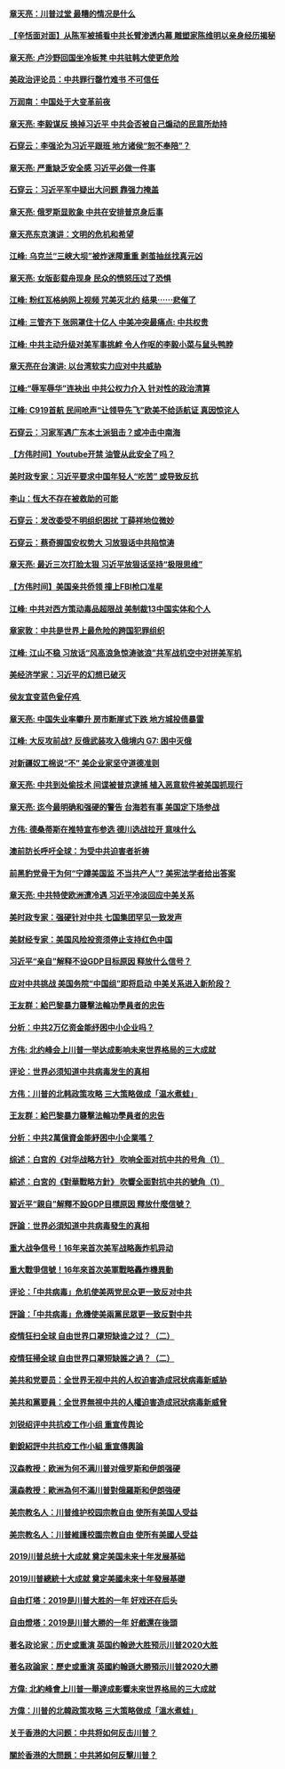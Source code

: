 #### [章天亮：川普过堂 最糟的情况是什么](../pages/soh59/730058.md)
#### [【辛恬面对面】从陈军被捕看中共长臂渗透内幕  雕塑家陈维明以亲身经历揭秘](../pages/soh59/730073.md)
#### [章天亮: 卢沙野回国坐冷板凳 中共驻韩大使更危险](../pages/soh59/729725.md)
#### [美政治评论员：中共罪行罄竹难书 不可信任](../pages/soh59/729506.md)
#### [万润南：中国处于大变革前夜](../pages/soh59/729392.md)
#### [章天亮: 李毅谋反 换掉习近平 中共会否被自己煽动的民意所劫持](../pages/soh59/729395.md)
#### [石穿云：李强沦为习近平跟班 地方诸侯“恕不奉陪”？](../pages/soh59/729368.md)
#### [章天亮: 严重缺乏安全感 习近平必做一件事](../pages/soh59/729197.md)
#### [石穿云：习近平军中疑出大问题 靠强力掩盖](../pages/soh59/729014.md)
#### [章天亮: 俄罗斯显败象 中共在安排普京身后事  ](../pages/soh59/729008.md)
#### [章天亮东京演讲：文明的危机和希望](../pages/soh59/728672.md)
#### [江峰: 乌克兰“三峡大坝”被炸迷障重重 剥茧抽丝找真元凶  ](../pages/soh59/728705.md)
#### [章天亮: 女版彭载舟现身  民众的愤怒压过了恐惧](../pages/soh59/728363.md)
#### [江峰: 粉红瓦格纳网上视频 咒美灭北约 结果⋯⋯悲催了 ](../pages/soh59/728405.md)
#### [江峰: 三管齐下 张网罩住十亿人 中美冲突最痛点: 中共权贵](../pages/soh59/728108.md)
#### [江峰: 中共主动升级对美军事挑衅 令人作呕的李毅小菜与鼠头鸭脖 ](../pages/soh59/727883.md)
#### [章天亮在台演讲: 以台湾软实力应对中共威胁](../pages/soh59/727823.md)
#### [江峰:“辱军辱华”连袂出 中共公权力介入 针对性的政治清算 ](../pages/soh59/725435.md)
#### [江峰: C919首航 民间呛声“让领导先飞”欧美不给适航证 真因惊诧人 ](../pages/soh59/726017.md)
#### [石穿云：习家军遇广东本土派狙击？或冲击中南海](../pages/soh59/727271.md)
#### [【方伟时间】Youtube开禁  油管从此安全了吗？](../pages/soh59/727280.md)
#### [美时政专家：习近平要求中国年轻人“吃苦” 或导致反抗](../pages/soh59/727562.md)
#### [李山：恆大不存在被救助的可能](../pages/soh59/547293.md)
#### [石穿云：发改委受不明组织困扰 丁薛祥地位微妙](../pages/soh59/725414.md)
#### [石穿云：蔡奇握国安权势大 习放狠话中共陷惊涛](../pages/soh59/726038.md)
#### [章天亮: 最近三次打脸太狠 习近平放狠话坚持“极限思维”](../pages/soh59/726257.md)
#### [【方伟时间】美国亲共侨领 撞上FBI枪口准星](../pages/soh59/726302.md)
#### [江峰: 中共对西方策动毒品超限战 美制裁13中国实体和个人](../pages/soh59/726887.md)
#### [章家敦：中共是世界上最危险的跨国犯罪组织](../pages/soh59/726908.md)
#### [江峰: 江山不稳 习放话“风高浪急惊涛骇浪”共军战机空中对拼美军机](../pages/soh59/726389.md)
#### [美经济学家：习近平的幻想已破灭](../pages/soh59/726575.md)
#### [侯友宜变蓝色瓮仔鸡 ](../pages/soh59/724418.md)
#### [章天亮: 中国失业率攀升 房市断崖式下跌 地方城投债暴雷 ](../pages/soh59/724490.md)
#### [江峰: 大反攻前战? 反俄武装攻入俄境内 G7: 困中灭俄](../pages/soh59/724502.md)
#### [对新疆奴工棉说“不” 美企业家坚守道德准则](../pages/soh59/724538.md)
#### [章天亮: 中共到处偷技术 间谍被普京逮捕 植入恶意软件被美国抓现行](../pages/soh59/724796.md)
#### [章天亮: 迄今最明确和强硬的警告 台海若有事 美国定下场参战](../pages/soh59/725051.md)
#### [方伟: 德桑蒂斯在推特宣布参选 德川选战拉开 意味什么  ](../pages/soh59/725114.md)
#### [澳前防长呼吁全球：为受中共迫害者祈祷](../pages/soh59/725156.md)
#### [前黑豹党骨干为何“宁蹲美国监 不当共产人”? 美宪法学者给出答案](../pages/soh59/725747.md)
#### [章天亮: 中共特使欧洲遭冷遇 习近平冷淡回应中美关系](../pages/soh59/725696.md)
#### [美时政专家：强硬针对中共 七国集团罕见一致发声](../pages/soh59/726041.md)
#### [美财经专家：美国风险投资须停止支持红色中国](../pages/soh59/726284.md)
#### [习近平“亲自”解释不设GDP目标原因 释放什么信号？](../pages/soh59/382909.md)
#### [应对中共挑战 美国务院“中国组”即将启动 中美关系进入新阶段？](../pages/soh59/628031.md)
#### [王友群：給巴黎暴力襲擊法輪功學員者的忠告](../pages/soh59/564009.md)
#### [分析：中共2万亿资金能纾困中小企业吗？](../pages/soh59/388471.md)
#### [方伟: 北约峰会上川普一举达成影响未来世界格局的三大成就](../pages/soh59/320827.md)
#### [评论：世界必须知道中共病毒发生的真相](../pages/soh59/372061.md)
#### [方伟：川普的北韩政策攻略  三大策略做成「温水煮蛙」](../pages/soh59/320725.md)
#### [王友群：給巴黎暴力襲擊法輪功學員者的忠告](../pages/soh59/564009?lang=b5.md)
#### [分析：中共2萬億資金能紓困中小企業嗎？](../pages/soh59/388471?lang=b5.md)
#### [综述：白宫的《对华战略方针》 吹响全面对抗中共的号角（1）](../pages/soh59/383809.md)
#### [綜述：白宮的《對華戰略方針》 吹響全面對抗中共的號角（1）](../pages/soh59/383809?lang=b5.md)
#### [習近平“親自”解釋不設GDP目標原因 釋放什麼信號？](../pages/soh59/382909?lang=b5.md)
#### [評論：世界必須知道中共病毒發生的真相](../pages/soh59/372061?lang=b5.md)
#### [重大战争信号！16年来首次美军战略轰炸机异动](../pages/soh59/368770.md)
#### [重大戰爭信號！16年來首次美軍戰略轟炸機異動](../pages/soh59/368770?lang=b5.md)
#### [评论：「中共病毒」危机使美两党民众更一致反对中共](../pages/soh59/364732.md)
#### [評論：「中共病毒」危機使美兩黨民眾更一致反對中共](../pages/soh59/364732?lang=b5.md)
#### [疫情狂扫全球 自由世界口罩短缺谁之过？（二）](../pages/soh59/362551.md)
#### [疫情狂掃全球 自由世界口罩短缺誰之過？（二）](../pages/soh59/362551?lang=b5.md)
#### [美共和党要员：全世界无视中共的人权迫害造成冠状病毒新威胁](../pages/soh59/344539.md)
#### [美共和黨要員：全世界無視中共的人權迫害造成冠狀病毒新威脅](../pages/soh59/344539?lang=b5.md)
#### [刘锐绍评中共抗疫工作小组 重宣传舆论](../pages/soh59/338809.md)
#### [劉銳紹評中共抗疫工作小組 重宣傳輿論](../pages/soh59/338809?lang=b5.md)
#### [汉森教授：欧洲为何不满川普对俄罗斯和伊朗强硬 ](../pages/soh59/334111.md)
#### [漢森教授：歐洲為何不滿川普對俄羅斯和伊朗強硬 ](../pages/soh59/334111?lang=b5.md)
#### [美宗教名人：川普维护校园宗教自由 使所有美国人受益](../pages/soh59/333871.md)
#### [美宗教名人：川普維護校園宗教自由 使所有美國人受益](../pages/soh59/333871?lang=b5.md)
#### [2019川普总统十大成就 奠定美国未来十年发展基础](../pages/soh59/327442.md)
#### [2019川普總統十大成就 奠定美國未來十年發展基礎](../pages/soh59/327442?lang=b5.md)
#### [自由灯塔：2019是川普大胜的一年 好戏还在后头](../pages/soh59/323683.md)
#### [自由燈塔：2019是川普大勝的一年 好戲還在後頭](../pages/soh59/323683?lang=b5.md)
#### [著名政论家：历史或重演 英国约翰逊大胜预示川普2020大胜](../pages/soh59/322669.md)
#### [著名政論家：歷史或重演 英國約翰遜大勝預示川普2020大勝](../pages/soh59/322669?lang=b5.md)
#### [方偉: 北約峰會上川普一舉達成影響未來世界格局的三大成就](../pages/soh59/320827?lang=b5.md)
#### [方偉：川普的北韓政策攻略  三大策略做成「溫水煮蛙」](../pages/soh59/320725?lang=b5.md)
#### [关于香港的大问题：中共将如何反击川普？](../pages/soh59/317605.md)
#### [關於香港的大問題：中共將如何反擊川普？](../pages/soh59/317605?lang=b5.md)
